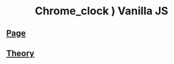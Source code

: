 <h1 align="center">
Chrome_clock ) Vanilla JS
</h1>

## [Page](https://kimhan0421.github.io/Chrome_clock/)

## [Theory](https://github.com/kimhan0421/Chrome_clock/blob/master/Theory.md)

